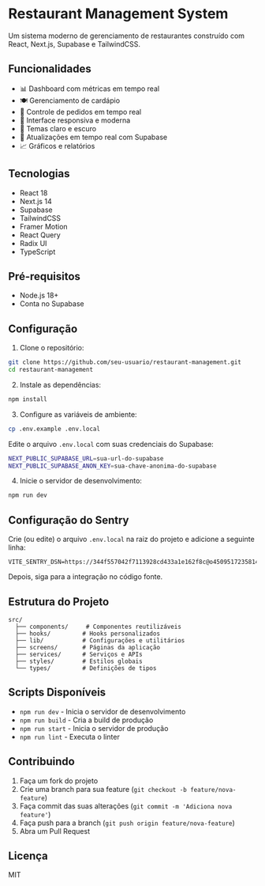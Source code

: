 # Restaurant Management System

Um sistema moderno de gerenciamento de restaurantes construído com React, Next.js, Supabase e TailwindCSS.

## Funcionalidades

- 📊 Dashboard com métricas em tempo real
- 🍽️ Gerenciamento de cardápio
- 📝 Controle de pedidos em tempo real
- 📱 Interface responsiva e moderna
- 🎨 Temas claro e escuro
- 🔄 Atualizações em tempo real com Supabase
- 📈 Gráficos e relatórios

## Tecnologias

- React 18
- Next.js 14
- Supabase
- TailwindCSS
- Framer Motion
- React Query
- Radix UI
- TypeScript

## Pré-requisitos

- Node.js 18+
- Conta no Supabase

## Configuração

1. Clone o repositório:

```bash
git clone https://github.com/seu-usuario/restaurant-management.git
cd restaurant-management
```

2. Instale as dependências:

```bash
npm install
```

3. Configure as variáveis de ambiente:

```bash
cp .env.example .env.local
```

Edite o arquivo `.env.local` com suas credenciais do Supabase:

```bash
NEXT_PUBLIC_SUPABASE_URL=sua-url-do-supabase
NEXT_PUBLIC_SUPABASE_ANON_KEY=sua-chave-anonima-do-supabase
```

4. Inicie o servidor de desenvolvimento:

```bash
npm run dev
```

## Configuração do Sentry

Crie (ou edite) o arquivo `.env.local` na raiz do projeto e adicione a seguinte linha:

```
VITE_SENTRY_DSN=https://344f557042f7113928cd433a1e162f8c@o4509517235814400.ingest.us.sentry.io/4509517275922432
```

Depois, siga para a integração no código fonte.

## Estrutura do Projeto

```
src/
  ├── components/     # Componentes reutilizáveis
  ├── hooks/         # Hooks personalizados
  ├── lib/           # Configurações e utilitários
  ├── screens/       # Páginas da aplicação
  ├── services/      # Serviços e APIs
  ├── styles/        # Estilos globais
  └── types/         # Definições de tipos
```

## Scripts Disponíveis

- `npm run dev` - Inicia o servidor de desenvolvimento
- `npm run build` - Cria a build de produção
- `npm run start` - Inicia o servidor de produção
- `npm run lint` - Executa o linter

## Contribuindo

1. Faça um fork do projeto
2. Crie uma branch para sua feature (`git checkout -b feature/nova-feature`)
3. Faça commit das suas alterações (`git commit -m 'Adiciona nova feature'`)
4. Faça push para a branch (`git push origin feature/nova-feature`)
5. Abra um Pull Request

## Licença

MIT
